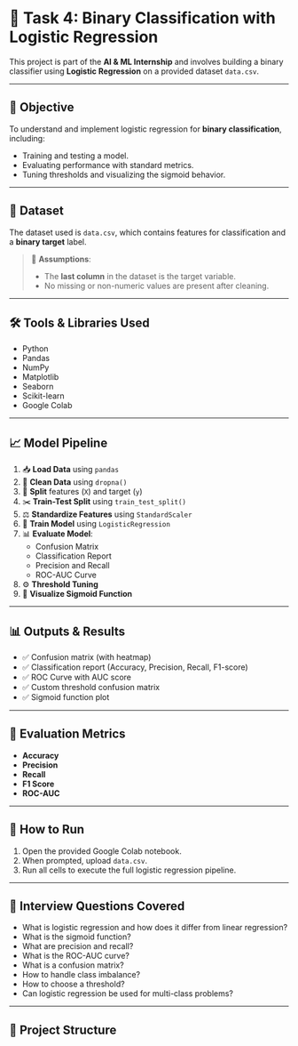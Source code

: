 # 🚀 Task 4: Binary Classification with Logistic Regression

This project is part of the **AI & ML Internship** and involves building a binary classifier using **Logistic Regression** on a provided dataset `data.csv`.

---

## 🧠 Objective

To understand and implement logistic regression for **binary classification**, including:

- Training and testing a model.
- Evaluating performance with standard metrics.
- Tuning thresholds and visualizing the sigmoid behavior.

---

## 📂 Dataset

The dataset used is `data.csv`, which contains features for classification and a **binary target** label.

> 📌 **Assumptions**:
> - The **last column** in the dataset is the target variable.
> - No missing or non-numeric values are present after cleaning.

---

## 🛠️ Tools & Libraries Used

- Python
- Pandas
- NumPy
- Matplotlib
- Seaborn
- Scikit-learn
- Google Colab

---

## 📈 Model Pipeline

1. 📥 **Load Data** using `pandas`
2. 🧹 **Clean Data** using `dropna()`
3. 🔀 **Split** features (`X`) and target (`y`)
4. ✂️ **Train-Test Split** using `train_test_split()`
5. ⚖️ **Standardize Features** using `StandardScaler`
6. 🤖 **Train Model** using `LogisticRegression`
7. 📊 **Evaluate Model**:
   - Confusion Matrix
   - Classification Report
   - Precision and Recall
   - ROC-AUC Curve
8. ⚙️ **Threshold Tuning**
9. 🧠 **Visualize Sigmoid Function**

---

## 📊 Outputs & Results

- ✅ Confusion matrix (with heatmap)
- ✅ Classification report (Accuracy, Precision, Recall, F1-score)
- ✅ ROC Curve with AUC score
- ✅ Custom threshold confusion matrix
- ✅ Sigmoid function plot

---

## 🧪 Evaluation Metrics

- **Accuracy**
- **Precision**
- **Recall**
- **F1 Score**
- **ROC-AUC**

---

## 📎 How to Run

1. Open the provided Google Colab notebook.
2. When prompted, upload `data.csv`.
3. Run all cells to execute the full logistic regression pipeline.

---

## 📌 Interview Questions Covered

- What is logistic regression and how does it differ from linear regression?
- What is the sigmoid function?
- What are precision and recall?
- What is the ROC-AUC curve?
- What is a confusion matrix?
- How to handle class imbalance?
- How to choose a threshold?
- Can logistic regression be used for multi-class problems?

---

## 📁 Project Structure


